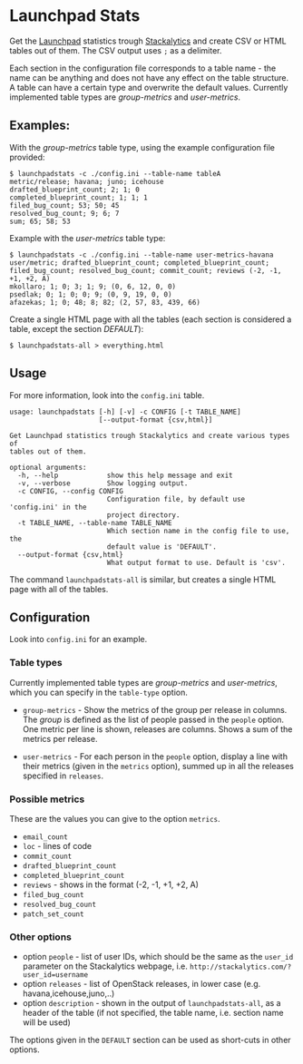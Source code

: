 Launchpad Stats
===============

Get the [Launchpad](https://launchpad.net/) statistics trough
[Stackalytics](http://stackalytics.com/) and create CSV or HTML tables out of
them. The CSV output uses `;` as a delimiter.

Each section in the configuration file corresponds to a table name - the name
can be anything and does not have any effect on the table structure.
A table can have a certain type and overwrite the default values. Currently
implemented table types are *group-metrics* and *user-metrics*.

## Examples:

With the *group-metrics* table type, using the example configuration file
provided:

    $ launchpadstats -c ./config.ini --table-name tableA
    metric/release; havana; juno; icehouse
    drafted_blueprint_count; 2; 1; 0
    completed_blueprint_count; 1; 1; 1
    filed_bug_count; 53; 50; 45
    resolved_bug_count; 9; 6; 7
    sum; 65; 58; 53

Example with the *user-metrics* table type:

    $ launchpadstats -c ./config.ini --table-name user-metrics-havana
    user/metric; drafted_blueprint_count; completed_blueprint_count; filed_bug_count; resolved_bug_count; commit_count; reviews (-2, -1, +1, +2, A)
    mkollaro; 1; 0; 3; 1; 9; (0, 6, 12, 0, 0)
    psedlak; 0; 1; 0; 0; 9; (0, 9, 19, 0, 0)
    afazekas; 1; 0; 48; 8; 82; (2, 57, 83, 439, 66)

Create a single HTML page with all the tables (each section is considered a
table, except the section *DEFAULT*):

    $ launchpadstats-all > everything.html

## Usage

For more information, look into the `config.ini` table.

    usage: launchpadstats [-h] [-v] -c CONFIG [-t TABLE_NAME]
                          [--output-format {csv,html}]

    Get Launchpad statistics trough Stackalytics and create various types of
    tables out of them.

    optional arguments:
      -h, --help            show this help message and exit
      -v, --verbose         Show logging output.
      -c CONFIG, --config CONFIG
                            Configuration file, by default use 'config.ini' in the
                            project directory.
      -t TABLE_NAME, --table-name TABLE_NAME
                            Which section name in the config file to use, the
                            default value is 'DEFAULT'.
      --output-format {csv,html}
                            What output format to use. Default is 'csv'.

The command `launchpadstats-all` is similar, but creates a single HTML page
with all of the tables.

## Configuration

Look into `config.ini` for an example.

### Table types
Currently implemented table types are *group-metrics* and *user-metrics*, which
you can specify in the `table-type` option.

* `group-metrics` -
Show the metrics of the group per release in columns. The *group* is defined as
the list of people passed in the `people` option.
One metric per line is shown, releases are columns.
Shows a sum of the metrics per release.

* `user-metrics` -
For each person in the `people` option, display a line with their
metrics (given in the `metrics` option), summed up in all the releases
specified in `releases`.


### Possible metrics
These are the values you can give to the option `metrics`.

* `email_count`
* `loc` - lines of code
* `commit_count`
* `drafted_blueprint_count`
* `completed_blueprint_count`
* `reviews` - shows in the format (-2, -1, +1, +2, A)
* `filed_bug_count`
* `resolved_bug_count`
* `patch_set_count`

### Other options
* option `people` - list of user IDs, which should be the same as the `user_id`
  parameter on the Stackalytics webpage, i.e.
  `http://stackalytics.com/?user_id=username`
* option `releases` - list of OpenStack releases, in lower case
  (e.g. havana,icehouse,juno,..)
* option `description` - shown in the output of `launchpadstats-all`, as a
  header of the table (if not specified, the table name, i.e. section name will
  be used)

The options given in the `DEFAULT` section can be used as short-cuts in other
options.
